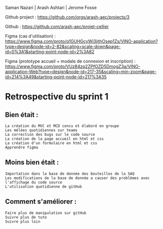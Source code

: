 Saman Nazari | Arash Ashtari | Jerome Fosse


Github project : https://github.com/orgs/arash-aec/projects/3

Github : https://github.com/arash-aec/projet-cellier

Figma (cas d'utilisation) : 
https://www.figma.com/proto/q1GUHGcyWi3jithOsep1Zs/VINO-application?type=design&node-id=2-82&scaling=scale-down&page-id=0%3A1&starting-point-node-id=2%3A82

Figma (prototype accueil + modale de connexion et inscription) :
https://www.figma.com/proto/VUz84zp2ZPfOZD5DmogZ3a/VINO-application-Web?type=design&node-id=217-35&scaling=min-zoom&page-id=214%3A49&starting-point-node-id=217%3A35


# Retrospective du sprint 1

## Bien était : 

    La création du MVC et MCD concu et élaboré en groupe
    Les mélées quotidiennes sur teams
    La correction des bugs sur le code source 
    La création de la page accueil en html et css
    La création d'un formulaire en html et css
    Apprendre figma


## Moins bien était :

    Importation dans la base de donnée des bouteilles de la SAQ 
    Les modifications de la base de donnée a causer des problèmes avec l'affichage du code source
    L'utilisation quotidienne de gitHub
    

## Comment s'améliorer :

    Faire plus de manipulation sur gitHub
    Suivre plus de tuto
    Suivre plus loin


